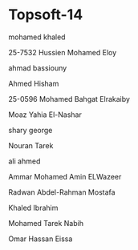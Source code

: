 Topsoft-14
==========

mohamed khaled

25-7532 Hussien Mohamed Eloy

ahmad bassiouny

Ahmed Hisham

25-0596 Mohamed Bahgat Elrakaiby

Moaz Yahia El-Nashar

shary george

Nouran Tarek 

ali ahmed

Ammar Mohamed Amin ELWazeer

Radwan Abdel-Rahman Mostafa

Khaled Ibrahim

Mohamed Tarek Nabih

Omar Hassan Eissa
